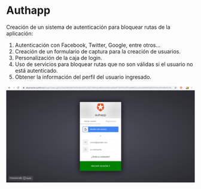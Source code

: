 # Authapp

Creación de un sistema de autenticación para bloquear rutas de la aplicación:

1.	Autenticación con Facebook, Twitter, Google, entre otros...
2.	Creación de un formulario de captura para la creación de usuarios.
3.	Personalización de la caja de login.
4.	Uso de servicios para bloquear rutas que no son válidas si el usuario no está autenticado.
5.	Obtener la información del perfil del usuario ingresado.

![alt text](https://github.com/albamaister/07_angular_auth0App/blob/master/src/assets/auth0.png) 
